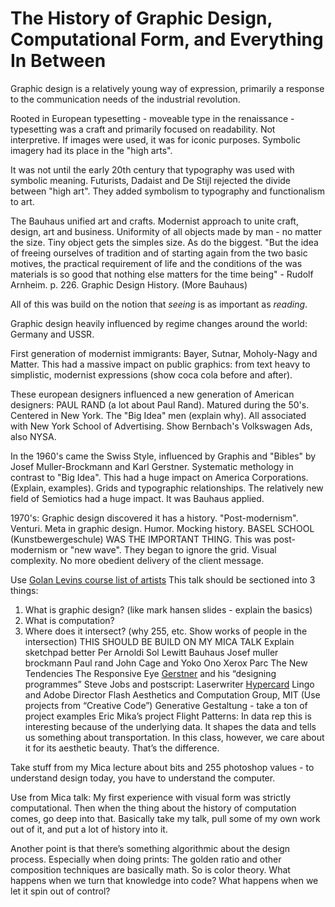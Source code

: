 The History of Graphic Design, Computational Form, and Everything In Between
============================================================================

Graphic design is a relatively young way of expression, primarily a response to the communication needs of the industrial revolution.

Rooted in European typesetting - moveable type in the renaissance - typesetting was a craft and primarily focused on readability. Not interpretive. If images were used, it was for iconic purposes. Symbolic imagery had its place in the "high arts".

It was not until the early 20th century that typography was used with symbolic meaning. Futurists, Dadaist and De Stijl rejected the divide between "high art". They added symbolism to typography and functionalism to art.

The Bauhaus unified art and crafts. Modernist approach to unite craft, design, art and business. Uniformity of all objects made by man - no matter the size. Tiny object gets the simples size. As do the biggest. "But the idea of freeing ourselves of tradition and of starting again from the two basic motives, the practical requirement of life and the conditions of the was materials is so good that nothing else matters for the time being" - Rudolf Arnheim. p. 226. Graphic Design History. (More Bauhaus)

All of this was build on the notion that _seeing_ is as important as _reading_.

Graphic design heavily influenced by regime changes around the world: Germany and USSR.

First generation of modernist immigrants: Bayer, Sutnar, Moholy-Nagy and Matter. This had a massive impact on public graphics: from text heavy to simplistic, modernist expressions (show coca cola before and after).

These european designers influenced a new generation of American designers: PAUL RAND (a lot about Paul Rand). Matured during the 50's. Centered in New York. The "Big Idea" men (explain why). All associated with New York School of Advertising. Show Bernbach's Volkswagen Ads, also NYSA.

In the 1960's came the Swiss Style, influenced by Graphis and "Bibles" by Josef Muller-Brockmann and Karl Gerstner. Systematic methology in contrast to "Big Idea". This had a huge impact on America Corporations. (Explain, examples). Grids and typographic relationships. The relatively new field of Semiotics had a huge impact. It was Bauhaus applied.

1970's: Graphic design discovered it has a history. "Post-modernism". Venturi. Meta in graphic design. Humor. Mocking history. BASEL SCHOOL (Kunstbewergeschule) WAS THE IMPORTANT THING. This was post-modernism or "new wave". They began to ignore the grid. Visual complexity. No more obedient delivery of the client message.






Use [Golan Levins course list of artists](http://www.golancourses.net/2012spring/lectures/lecture-02-14/)
This talk should be sectioned into 3 things:
1) What is graphic design? (like mark hansen slides - explain the basics)
2) What is computation?
3) Where does it intersect? (why 255, etc. Show works of people in the intersection)
THIS SHOULD BE BUILD ON MY MICA TALK
Explain sketchpad better
Per Arnoldi
Sol Lewitt 
Bauhaus
Josef muller brockmann
Paul rand
John Cage and Yoko Ono
Xerox Parc
The New Tendencies
The Responsive Eye
[Gerstner](http://www.tumblr.com/tagged/karl-gerstner) and his “designing programmes” 
Steve Jobs and postscript: Laserwriter
[Hypercard](http://www.arstechnica.com/apple/2012/05/25-years-of-hypercard-the-missing-link-to-the-web/)
Lingo and Adobe Director
Flash
Aesthetics and Computation Group, MIT (Use projects from “Creative Code”)
Generative Gestaltung - take a ton of project examples
Eric Mika’s project
Flight Patterns: In data rep this is interesting because of the underlying data. It shapes the data and tells us something about transportation. In this class, however, we care about it for its aesthetic beauty. That’s the difference.

Take stuff from my Mica lecture about bits and 255 photoshop values - to understand design today, you have to understand the computer.

Use from Mica talk: My first experience with visual form was strictly computational. Then when the thing about the history of computation comes, go deep into that. Basically take my talk, pull some of my own work out of it, and put a lot of history into it.

Another point is that there’s something algorithmic about the design process. Especially when doing prints: The golden ratio and other composition techniques are basically math. So is color theory. What happens when we turn that knowledge into code? What happens when we let it spin out of control?